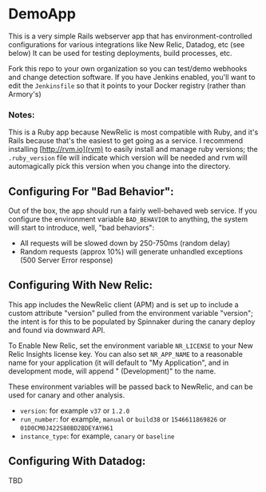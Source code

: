 # DemoApp

This is a very simple Rails webserver app that has environment-controlled
configurations for various integrations like New Relic, Datadog, etc (see
below)  It can be used for testing deployments, build processes, etc.

Fork this repo to your own organization so you can test/demo webhooks and
change detection software.  If you have Jenkins enabled, you'll want to edit
the `Jenkinsfile` so that it points to your Docker registry (rather than
Armory's)

### Notes:

This is a Ruby app because NewRelic is most compatible with Ruby, and it's
Rails because that's the easiest to get going as a service.  I recommend
installing [http://rvm.io](rvm) to easily install and manage ruby versions;
the `.ruby_version` file will indicate which version will be needed and rvm
will automagically pick this version when you change into the directory.

## Configuring For "Bad Behavior":

Out of the box, the app should run a fairly well-behaved web service.
If you configure the environment variable `BAD_BEHAVIOR` to anything, the
system will start to introduce, well, "bad behaviors":

  * All requests will be slowed down by 250-750ms (random delay)
  * Random requests (approx 10%) will generate unhandled exceptions (500 Server Error response)

## Configuring With New Relic:

This app includes the NewRelic client (APM) and is set up to include a custom
attribute "version" pulled from the environment variable "version"; the intent
is for this to be populated by Spinnaker during the canary deploy and found
via downward API.

To Enable New Relic, set the environment variable `NR_LICENSE` to your New
Relic Insights license key.  You can also set `NR_APP_NAME` to a reasonable
name for your application (it will default to "My Application", and in
development mode, will append " (Development)" to the name.

These environment variables will be passed back to NewRelic, and can be used for canary and other analysis.
* `version`: for example `v37` or `1.2.0`
* `run_number`: for example, `manual` or `build38` or `1546611869826` or `01D0CM0J422S80BD2BDEYAYH61`
* `instance_type`: for example, `canary` or `baseline`

## Configuring With Datadog:

TBD



